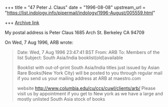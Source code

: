 +++
title = "47 Peter J. Claus"
date = "1996-08-08"
upstream_url = "https://list.indology.info/pipermail/indology/1996-August/005559.html"

+++
[Archive link](https://list.indology.info/pipermail/indology/1996-August/005559.html)


My postal address is 
Peter Claus
1685 Arch St.
Berkeley  CA  94709



On Wed, 7 Aug 1996, ARB wrote:

> Date: Wed, 7 Aug 1996 23:47:41 BST
> From: ARB <ARB at maestro.com>
> To: Members of the list <indology at liverpool.ac.uk>
> Subject: South Asia/India booklist(old)available
> 
> Booklist with out-of-print South Asia/India titles
> just issued by Asian Rare Books(New York City) will
> be posted to you through regular mail if you
> send us your mailing address at ARB at maestro.com
> 
> website  http://www.columbia.edu/cu/ccs/cuwl/clients/arb/
> Please visit us by appointment if you get to New york as we
> have a large and mostly unlisted South Asia stock of books
> 
> 




